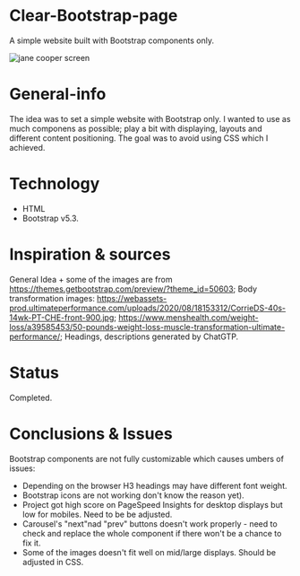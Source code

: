 # Clear-Bootstrap-page
A simple website built with Bootstrap components only. 

![jane cooper screen](https://user-images.githubusercontent.com/122927097/218562399-b54e1e5d-437f-491c-ae70-900c60c3ef58.png)

# General-info 
The idea was to set a simple website with Bootstrap only. I wanted to use as much componens as possible; play a bit with displaying, layouts and different content positioning. The goal was to avoid using CSS which I achieved.

# Technology
* HTML
* Bootstrap v5.3.

# Inspiration & sources
General Idea + some of the images are from https://themes.getbootstrap.com/preview/?theme_id=50603;
Body transformation images:
https://webassets-prod.ultimateperformance.com/uploads/2020/08/18153312/CorrieDS-40s-14wk-PT-CHE-front-900.jpg;
https://www.menshealth.com/weight-loss/a39585453/50-pounds-weight-loss-muscle-transformation-ultimate-performance/;
Headings, descriptions generated by ChatGTP.

# Status
Completed.

# Conclusions & Issues
Bootstrap components are not fully customizable which causes umbers of issues: 
* Depending on the browser H3 headings may have different font weight.
* Bootstrap icons are not working don't know the reason yet).
* Project got high score on PageSpeed Insights for desktop displays but low for mobiles. Need to be be adjusted. 
* Carousel's "next"nad "prev" buttons doesn't work properly - need to check and replace the whole component if there won't be a chance to fix it. 
* Some of the images doesn't fit well on mid/large displays. Should be adjusted in CSS.
